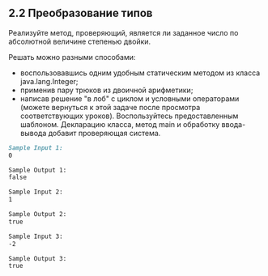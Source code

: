 ## 2.2 Преобразование типов

Реализуйте метод, проверяющий, является ли заданное число по абсолютной величине степенью двойки.

Решать можно разными способами:

- воспользовавшись одним удобным статическим методом из класса java.lang.Integer;
- применив пару трюков из двоичной арифметики;
- написав решение "в лоб" с циклом и условными операторами (можете вернуться к этой задаче после просмотра соответствующих уроков).
Воспользуйтесь предоставленным шаблоном. Декларацию класса, метод main и обработку ввода-вывода добавит проверяющая система.

```markdown
Sample Input 1:
0

Sample Output 1:
false

Sample Input 2:
1

Sample Output 2:
true

Sample Input 3:
-2

Sample Output 3:
true
```